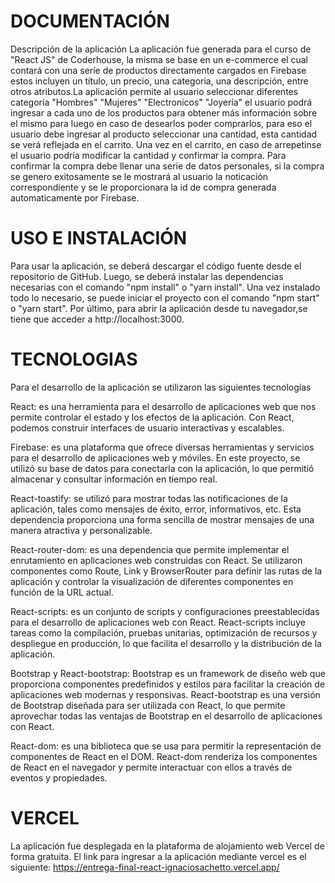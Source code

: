 # DOCUMENTACIÓN
Descripción de la aplicación
La aplicación fue generada para el curso de "React JS" de Coderhouse, la misma se base en  un e-commerce el cual contará con una seríe de productos directamente cargados en Firebase estos incluyen un título, un precio, una categoria, una descripción, entre otros atributos.La aplicación permite al usuario seleccionar diferentes categoría "Hombres" "Mujeres" "Electronicos" "Joyería" el usuario podrá ingresar a cada uno de los productos para obtener más información sobre el mismo para luego en caso de desearlos poder comprarlos, para eso el usuario debe ingresar al producto seleccionar una cantidad, esta cantidad se verá reflejada en el carrito. Una vez en el carrito, en caso de arrepetinse el usuario podría modificar la cantidad y confirmar la compra. Para confirmar la compra debe llenar una serie de datos personales, si la compra se genero exitosamente se le mostrará al usuario la noticación correspondiente y se le proporcionara la id de compra generada automaticamente por Firebase.

# USO E INSTALACIÓN

Para usar la aplicación, se deberá descargar el código fuente desde el repositorio de GitHub. Luego, se deberá instalar las dependencias necesarias con el comando "npm install" o "yarn install". Una vez instalado todo lo necesario, se puede iniciar el proyecto con el comando "npm start" o "yarn start". Por último, para abrir la aplicación desde tu navegador,se tiene que acceder a http://localhost:3000. 

# TECNOLOGIAS

Para el desarrollo de la aplicación se utilizaron las siguientes tecnologías

React: es una herramienta para el desarrollo de aplicaciones web que nos permite controlar el estado y los efectos de la aplicación. Con React, podemos construir interfaces de usuario interactivas y escalables.

Firebase: es una plataforma que ofrece diversas herramientas y servicios para el desarrollo de aplicaciones web y móviles. En este proyecto, se utilizó su base de datos para conectarla con la aplicación, lo que permitió almacenar y consultar información en tiempo real.

React-toastify: se utilizó para mostrar todas las notificaciones de la aplicación, tales como mensajes de éxito, error, informativos, etc. Esta dependencia proporciona una forma sencilla de mostrar mensajes de una manera atractiva y personalizable.

React-router-dom: es una dependencia que permite implementar el enrutamiento en aplicaciones web construidas con React. Se utilizaron componentes como Route, Link y BrowserRouter para definir las rutas de la aplicación y controlar la visualización de diferentes componentes en función de la URL actual.

React-scripts: es un conjunto de scripts y configuraciones preestablecidas para el desarrollo de aplicaciones web con React. React-scripts incluye tareas como la compilación, pruebas unitarias, optimización de recursos y despliegue en producción, lo que facilita el desarrollo y la distribución de la aplicación.

Bootstrap y React-bootstrap: Bootstrap es un framework de diseño web que proporciona componentes predefinidos y estilos para facilitar la creación de aplicaciones web modernas y responsivas. React-bootstrap es una versión de Bootstrap diseñada para ser utilizada con React, lo que permite aprovechar todas las ventajas de Bootstrap en el desarrollo de aplicaciones con React.

React-dom: es una biblioteca que se usa para permitir la representación de componentes de React en el DOM. React-dom renderiza los componentes de React en el navegador y permite interactuar con ellos a través de eventos y propiedades.

# VERCEL

La aplicación fue desplegada en la plataforma de alojamiento web Vercel de forma gratuita.
El link para ingresar a la aplicación mediante vercel es el siguiente:
https://entrega-final-react-ignaciosachetto.vercel.app/
